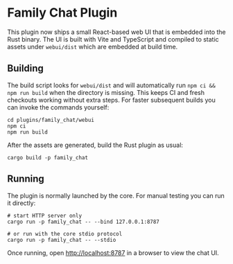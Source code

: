 # Family Chat Plugin

This plugin now ships a small React-based web UI that is embedded into the
Rust binary. The UI is built with Vite and TypeScript and compiled to static
assets under `webui/dist` which are embedded at build time.

## Building

The build script looks for `webui/dist` and will automatically run
`npm ci && npm run build` when the directory is missing. This keeps CI and
fresh checkouts working without extra steps. For faster subsequent builds you
can invoke the commands yourself:

```
cd plugins/family_chat/webui
npm ci
npm run build
```

After the assets are generated, build the Rust plugin as usual:

```
cargo build -p family_chat
```

## Running

The plugin is normally launched by the core. For manual testing you can run it
directly:

```
# start HTTP server only
cargo run -p family_chat -- --bind 127.0.0.1:8787

# or run with the core stdio protocol
cargo run -p family_chat -- --stdio
```

Once running, open <http://localhost:8787> in a browser to view the chat UI.
